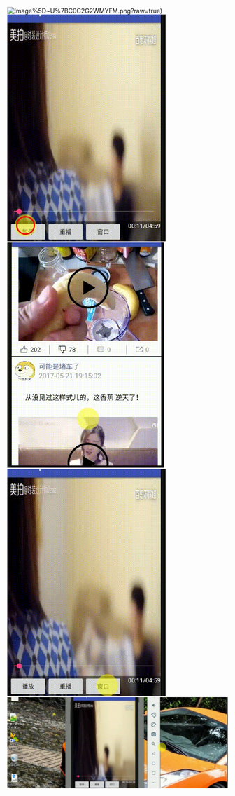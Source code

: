 ![Image](https://github.com/YAHS1/videoPlayer/blob/master/screencut/%5D%7DTF91H)%5D~U%7BC0C2G2WMYFM.png?raw=true)
![Image](https://github.com/YAHS1/videoPlayer/blob/master/screencut/pause.gif?raw=true)
![Image](https://github.com/YAHS1/videoPlayer/blob/master/screencut/%E5%88%97%E8%A1%A8.gif?raw=true)
![Image](https://github.com/YAHS1/videoPlayer/blob/master/screencut/%E5%A4%A7%E5%B0%8F.gif?raw=true)
![Image](https://github.com/YAHS1/videoPlayer/blob/master/screencut/%E6%A8%AA%E7%AB%96.gif?raw=true)
